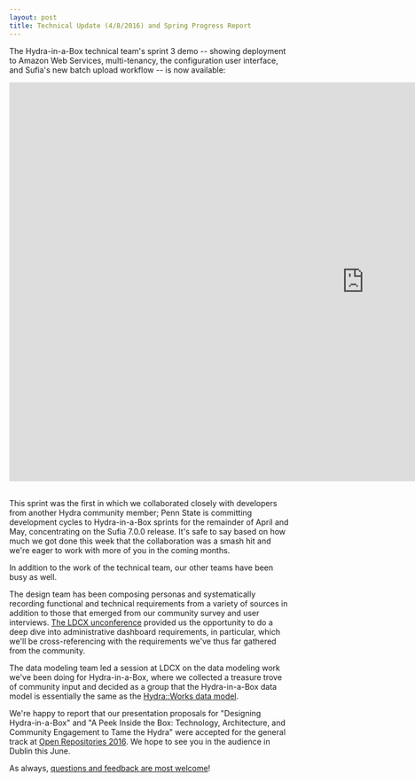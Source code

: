 ```yaml
---
layout: post
title: Technical Update (4/8/2016) and Spring Progress Report
---
```


The Hydra-in-a-Box technical team's sprint 3 demo -- showing deployment to Amazon Web Services, multi-tenancy, the configuration user interface, and Sufia's new batch upload workflow -- is now available:

<div class="videoWrapper"> <iframe width="1280" height="720" src="https://www.youtube.com/embed/tWPf_HctNdY" frameborder="0" allowfullscreen></iframe></div>
<br/>

This sprint was the first in which we collaborated closely with developers from another Hydra community member; Penn State is committing development cycles to Hydra-in-a-Box sprints for the remainder of April and May, concentrating on the Sufia 7.0.0 release. It's safe to say based on how much we got done this week that the collaboration was a smash hit and we're eager to work with more of you in the coming months.

In addition to the work of the technical team, our other teams have been busy as well.

The design team has been composing personas and systematically recording functional and technical requirements from a variety of sources in addition to those that emerged from our community survey and user interviews. [The LDCX unconference](http://ldcx.stanford.edu/) provided us the opportunity to do a deep dive into administrative dashboard requirements, in particular, which we'll be cross-referencing with the requirements we've thus far gathered from the community.

The data modeling team led a session at LDCX on the data modeling work we've been doing for Hydra-in-a-Box, where we collected a treasure trove of community input and decided as a group that the Hydra-in-a-Box data model is essentially the same as the [Hydra::Works data model](http://github.com/projecthydra-labs/hydra-works).

We're happy to report that our presentation proposals for "Designing Hydra-in-a-Box" and "A Peek Inside the Box: Technology, Architecture, and Community Engagement to Tame the Hydra" were accepted for the general track at [Open Repositories 2016](http://or2016.net/). We hope to see you in the audience in Dublin this June.

As always, [questions and feedback are most welcome](mailto:hybox-contact@googlegroups.com)!
